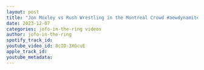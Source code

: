 ```yaml
---
layout: post
title: "Jon Moxley vs Rush Wrestling in the Montreal Crowd #aewdynamite"
date: 2023-12-07
categories: jofo-in-the-ring videos
author: jofo-in-the-ring
spotify_track_id: 
youtube_video_id: 8cID-3XGcuE
apple_track_id: 
youtube_metadata: 
---
```


